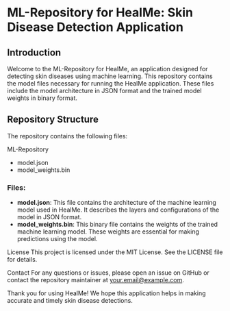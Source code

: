 # ML-Repository for HealMe: Skin Disease Detection Application

## Introduction
Welcome to the ML-Repository for HealMe, an application designed for detecting skin diseases using machine learning. This repository contains the model files necessary for running the HealMe application. These files include the model architecture in JSON format and the trained model weights in binary format.

## Repository Structure
The repository contains the following files:

ML-Repository
- model.json
- model_weights.bin

### Files:
- **model.json**: This file contains the architecture of the machine learning model used in HealMe. It describes the layers and configurations of the model in JSON format.
- **model_weights.bin**: This binary file contains the weights of the trained machine learning model. These weights are essential for making predictions using the model.

License
This project is licensed under the MIT License. See the LICENSE file for details.

Contact
For any questions or issues, please open an issue on GitHub or contact the repository maintainer at your.email@example.com.

Thank you for using HealMe! We hope this application helps in making accurate and timely skin disease detections.
